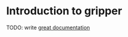 # Introduction to gripper

TODO: write [great documentation](http://jacobian.org/writing/what-to-write/)
